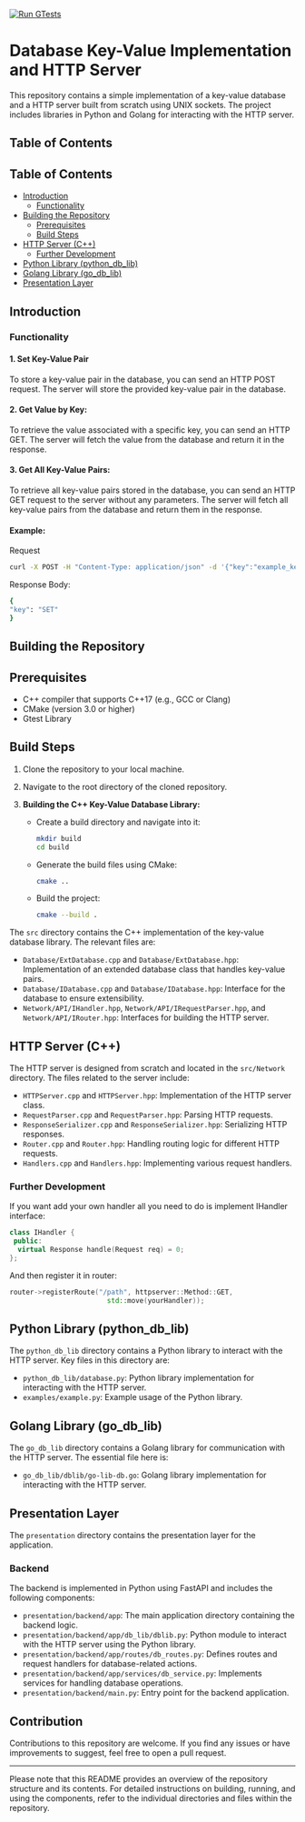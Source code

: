 [![Run GTests](https://github.com/rostekus/db/actions/workflows/gtest.yaml/badge.svg?branch=main)](https://github.com/rostekus/db/actions/workflows/gtest.yaml)

# Database Key-Value Implementation and HTTP Server

This repository contains a simple implementation of a key-value database and a HTTP server built from scratch using UNIX sockets. The project includes libraries in Python and Golang for interacting with the HTTP server.

## Table of Contents

## Table of Contents

- [Introduction](#introduction)
   - [Functionality](#functionality)
- [Building the Repository](#building-the-repository)
  - [Prerequisites](#prerequisites)
  - [Build Steps](#build-steps)
- [HTTP Server (C++)](#http-server-c)
   - [Further Development](#further-development)
- [Python Library (python_db_lib)](#python-library-python_db_lib)
- [Golang Library (go_db_lib)](#golang-library-go_db_lib)
- [Presentation Layer](#presentation-layer)

## Introduction

### Functionality

#### 1. Set Key-Value Pair
To store a key-value pair in the database, you can send an HTTP POST request. The server will store the provided key-value pair in the database.

#### 2. Get Value by Key:
To retrieve the value associated with a specific key, you can send an HTTP GET. The server will fetch the value from the database and return it in the response.

#### 3. Get All Key-Value Pairs:
To retrieve all key-value pairs stored in the database, you can send an HTTP GET request to the server without any parameters. The server will fetch all key-value pairs from the database and return them in the response.

#### Example:
Request
```bash
curl -X POST -H "Content-Type: application/json" -d '{"key":"example_key","value":"example_value"}' http://localhost:8080/keyvalue
```
Response Body:
```bash
{
"key": "SET"
}
```

## Building the Repository

## Prerequisites
- C++ compiler that supports C++17 (e.g., GCC or Clang)
- CMake (version 3.0 or higher)
- Gtest Library

## Build Steps

1. Clone the repository to your local machine.

2. Navigate to the root directory of the cloned repository.

3. **Building the C++ Key-Value Database Library:**

   - Create a build directory and navigate into it:
     ```bash
     mkdir build
     cd build
     ```

   - Generate the build files using CMake:
     ```bash
     cmake ..
     ```

   - Build the project:
     ```bash
     cmake --build .
     ```


The `src` directory contains the C++ implementation of the key-value database library. The relevant files are:

- `Database/ExtDatabase.cpp` and `Database/ExtDatabase.hpp`: Implementation of an extended database class that handles key-value pairs.
- `Database/IDatabase.cpp` and `Database/IDatabase.hpp`: Interface for the database to ensure extensibility.
- `Network/API/IHandler.hpp`, `Network/API/IRequestParser.hpp`, and `Network/API/IRouter.hpp`: Interfaces for building the HTTP server.

## HTTP Server (C++)

The HTTP server is designed from scratch and located in the `src/Network` directory. The files related to the server include:

- `HTTPServer.cpp` and `HTTPServer.hpp`: Implementation of the HTTP server class.
- `RequestParser.cpp` and `RequestParser.hpp`: Parsing HTTP requests.
- `ResponseSerializer.cpp` and `ResponseSerializer.hpp`: Serializing HTTP responses.
- `Router.cpp` and `Router.hpp`: Handling routing logic for different HTTP requests.
- `Handlers.cpp` and `Handlers.hpp`: Implementing various request handlers.

### Further Development
If you want add your own handler all you need to do is implement IHandler interface:
```cpp
class IHandler {
 public:
  virtual Response handle(Request req) = 0;
};
```
And then register it in router:
```cpp
router->registerRoute("/path", httpserver::Method::GET,
                        std::move(yourHandler));
```

## Python Library (python_db_lib)

The `python_db_lib` directory contains a Python library to interact with the HTTP server. Key files in this directory are:

- `python_db_lib/database.py`: Python library implementation for interacting with the HTTP server.
- `examples/example.py`: Example usage of the Python library.

## Golang Library (go_db_lib)

The `go_db_lib` directory contains a Golang library for communication with the HTTP server. The essential file here is:

- `go_db_lib/dblib/go-lib-db.go`: Golang library implementation for interacting with the HTTP server.

## Presentation Layer

The `presentation` directory contains the presentation layer for the application.

### Backend

The backend is implemented in Python using FastAPI and includes the following components:

- `presentation/backend/app`: The main application directory containing the backend logic.
- `presentation/backend/app/db_lib/dblib.py`: Python module to interact with the HTTP server using the Python library.
- `presentation/backend/app/routes/db_routes.py`: Defines routes and request handlers for database-related actions.
- `presentation/backend/app/services/db_service.py`: Implements services for handling database operations.
- `presentation/backend/main.py`: Entry point for the backend application.

## Contribution

Contributions to this repository are welcome. If you find any issues or have improvements to suggest, feel free to open a pull request.

---

Please note that this README provides an overview of the repository structure and its contents. For detailed instructions on building, running, and using the components, refer to the individual directories and files within the repository.
